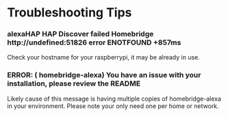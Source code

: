 # Troubleshooting Tips

### alexaHAP HAP Discover failed Homebridge http://undefined:51826 error ENOTFOUND +857ms

Check your hostname for your raspberrypi, it may be already in use.

### ERROR: ( homebridge-alexa) You have an issue with your installation, please review the README

Likely cause of this message is having multiple copies of homebridge-alexa in your environment.  Please note your only need one per home or network.
